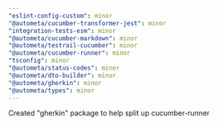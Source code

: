 ```yaml
---
"eslint-config-custom": minor
"@autometa/cucumber-transformer-jest": minor
"integration-tests-esm": minor
"@autometa/cucumber-markdown": minor
"@autometa/testrail-cucumber": minor
"@autometa/cucumber-runner": minor
"tsconfig": minor
"@autometa/status-codes": minor
"@autometa/dto-builder": minor
"@autometa/gherkin": minor
"@autometa/types": minor
---
```


Created "gherkin" package to help split up cucumber-runner
